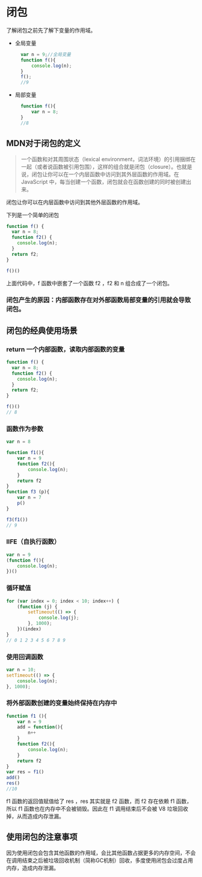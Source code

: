 # 闭包

了解闭包之前先了解下变量的作用域。
- 全局变量
  ```js
    var n = 9;//全局变量
    function f(){
        console.log(n);
    }
    f();
    //9
  ```
- 局部变量
  ```js
    function f(){
        var n = 8;
    }
    //8
  ```

## MDN对于闭包的定义
>  一个函数和对其周围状态（lexical environment，词法环境）的引用捆绑在一起（或者说函数被引用包围），这样的组合就是闭包（closure）。也就是说，闭包让你可以在一个内层函数中访问到其外层函数的作用域。在 JavaScript 中，每当创建一个函数，闭包就会在函数创建的同时被创建出来。

闭包让你可以在内层函数中访问到其他外层函数的作用域。

下列是一个简单的闭包
```js
function f() {
  var n = 8;
  function f2() {
    console.log(n);
  }
  return f2;
}

f()()

```
上面代码中，f 函数中嵌套了一个函数 f2 ，f2 和 n 组合成了一个闭包。

### 闭包产生的原因：内部函数存在对外部函数局部变量的引用就会导致闭包。

## 闭包的经典使用场景

### return 一个内部函数，读取内部函数的变量
```js
function f() {
  var n = 8;
  function f2() {
    console.log(n);
  }
  return f2;
}

f()()
// 8
```
### 函数作为参数
```js
var n = 8

function f1(){
    var n = 9
    function f2(){
        console.log(n);
    }
    return f2
}
function f3 (p){
    var n = 7
    p()
}

f3(f1())
// 9
```

### IIFE（自执行函数）
```js
var n = 9
(function f(){
    console.log(n);
})()
```

### 循环赋值
```js
for (var index = 0; index < 10; index++) {
    (function (j) {
        setTimeout(() => {
            console.log(j);
        }, 1000);
    })(index)
}
// 0 1 2 3 4 5 6 7 8 9
```

### 使用回调函数
```js
var n = 10;
setTimeout(() => {
    console.log(n);
}, 1000);
```

### 将外部函数创建的变量始终保持在内存中
```js
function f1 (){
    var n = 9 
    add = function(){
        n++
    }
    function f2(){
        console.log(n);
    }
    return f2
}
var res = f1()
add()
res()
//10
```
f1 函数的返回值赋值给了 res ，res 其实就是 f2 函数，而 f2 存在依赖 f1 函数，所以 f1 函数也在内存中不会被销毁。因此在 f1 调用结束后不会被 V8 垃圾回收掉，从而造成内存泄漏。

## 使用闭包的注意事项
因为使用闭包会包含其他函数的作用域，会比其他函数占据更多的内存空间，不会在调用结束之后被垃圾回收机制（简称GC机制）回收，多度使用闭包会过度占用内存，造成内存泄漏。